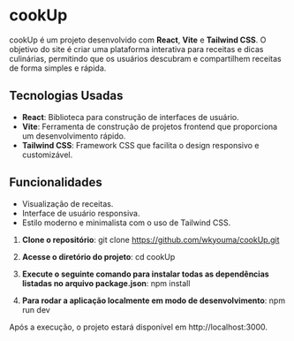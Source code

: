# cookUp

cookUp é um projeto desenvolvido com **React**, **Vite** e **Tailwind CSS**. O objetivo do site é criar uma plataforma interativa para receitas e dicas culinárias, permitindo que os usuários descubram e compartilhem receitas de forma simples e rápida.

## Tecnologias Usadas

- **React**: Biblioteca para construção de interfaces de usuário.
- **Vite**: Ferramenta de construção de projetos frontend que proporciona um desenvolvimento rápido.
- **Tailwind CSS**: Framework CSS que facilita o design responsivo e customizável.

## Funcionalidades

- Visualização de receitas.
- Interface de usuário responsiva.
- Estilo moderno e minimalista com o uso de Tailwind CSS.

1. **Clone o repositório**:
   git clone https://github.com/wkyouma/cookUp.git
   
2. **Acesse o diretório do projeto**:
cd cookUp

3. **Execute o seguinte comando para instalar todas as dependências listadas no arquivo package.json**:
npm install

4. **Para rodar a aplicação localmente em modo de desenvolvimento**:
npm run dev

Após a execução, o projeto estará disponível em http://localhost:3000.
